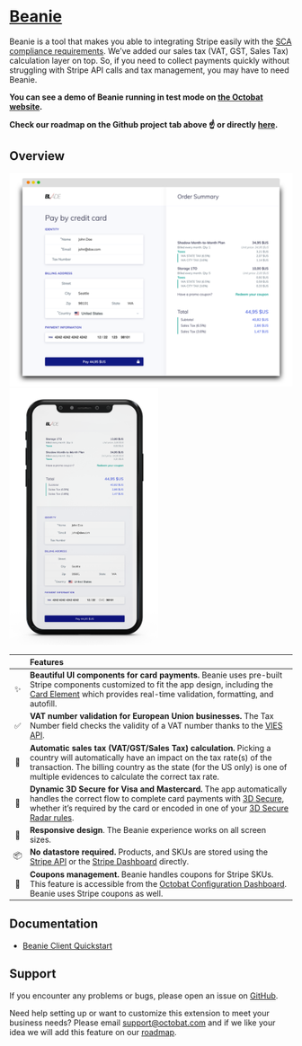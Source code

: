 # [Beanie](https://www.octobat.com/products/beanie)

Beanie is a tool that makes you able to integrating Stripe easily with the [SCA compliance requirements](https://stripe.com/en-fr/guides/strong-customer-authentication). We’ve added our sales tax (VAT, GST, Sales Tax) calculation layer on top. So, if you need to collect payments quickly without struggling with Stripe API calls and tax management, you may have to need Beanie.

**You can see a demo of Beanie running in test mode on [the Octobat website](https://octobat.com/products/beanie).**

**Check our roadmap on the Github project tab above :point_up: or directly [here](https://github.com/0ctobat/octobat-beanie.js/projects/1).**


## Overview

<img src="public/images/screenshots/beanie-desktop-view-blade-us.png" alt="Demo on desktop" width="600"><img src="public/images/screenshots/beanie-mobile-view-blade-us.png" alt="Demo on mobile" width="265">

|     | Features
:---: | :---
✨ | **Beautiful UI components for card payments.** Beanie uses pre-built Stripe components customized to fit the app design, including the [Card Element](https://stripe.com/docs/elements) which provides real-time validation, formatting, and autofill.
:white_check_mark: | **VAT number validation for European Union businesses.** The Tax Number field checks the validity of a VAT number thanks to the [VIES API](http://ec.europa.eu/taxation_customs/vies/).
🎩 | **Automatic sales tax (VAT/GST/Sales Tax) calculation.** Picking a country will automatically have an impact on the tax rate(s) of the transaction. The billing country as the state (for the US only) is one of multiple evidences to calculate the correct tax rate.
🔐 | **Dynamic 3D Secure for Visa and Mastercard.** The app automatically handles the correct flow to complete card payments with [3D Secure](https://stripe.com/docs/payments/dynamic-3ds), whether it’s required by the card or encoded in one of your [3D Secure Radar rules](https://dashboard.stripe.com/radar/rules).
📱 | **Responsive design**. The Beanie experience works on all screen sizes.
📦 | **No datastore required.** Products, and SKUs are stored using the [Stripe API](https://stripe.com/docs/api/products) or the [Stripe Dashboard](https://dashboard.stripe.com/products) directly.
:bookmark: | **Coupons management.** Beanie handles coupons for Stripe SKUs. This feature is accessible from the [Octobat Configuration Dashboard](https://app.octobat.com/configuration/coupons). Beanie uses Stripe coupons as well.


## Documentation

- [Beanie Client Quickstart](https://www.octobat.com/developers/beanie-client)


## Support

If you encounter any problems or bugs, please open an issue on [GitHub](https://github.com/0ctobat/octobat-beanie.js/issues).

Need help setting up or want to customize this extension to meet your business needs? Please email support@octobat.com and if we like your idea we will add this feature on our [roadmap](https://github.com/0ctobat/octobat-beanie.js/projects/1).
